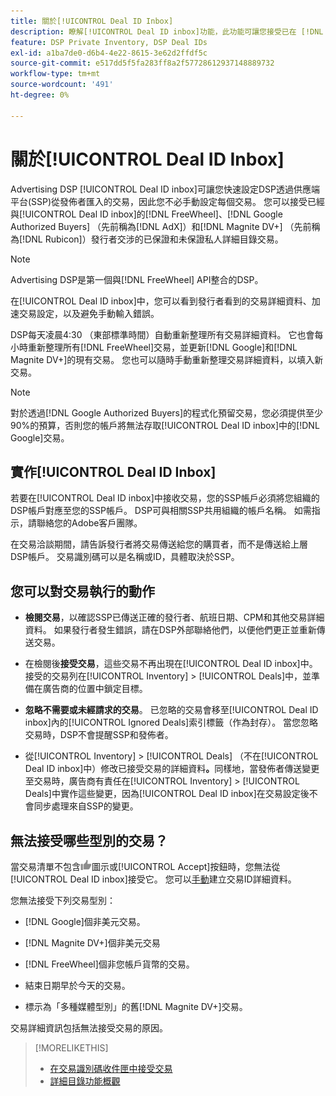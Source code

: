 ```yaml
---
title: 關於[!UICONTROL Deal ID Inbox]
description: 瞭解[!UICONTROL Deal ID inbox]功能，此功能可讓您接受已在 [!DNL FreeWheel], [!DNL Google Authorized Buyers]  (先前稱為 [!DNL AdX]), and [!DNL Magnite DV+]  （先前稱為 [!DNL Rubicon]）上與發佈者協商的私人交易。
feature: DSP Private Inventory, DSP Deal IDs
exl-id: a1ba7de0-d6b4-4e22-8615-3e62d2ffdf5c
source-git-commit: e517dd5f5fa283ff8a2f57728612937148889732
workflow-type: tm+mt
source-wordcount: '491'
ht-degree: 0%

---
```


# 關於[!UICONTROL Deal ID Inbox]

Advertising DSP [!UICONTROL Deal ID inbox]可讓您快速設定DSP透過供應端平台(SSP)從發佈者匯入的交易，因此您不必手動設定每個交易。 您可以接受已經與[!UICONTROL Deal ID inbox]的[!DNL FreeWheel]、[!DNL Google Authorized Buyers] （先前稱為[!DNL AdX]）和[!DNL Magnite DV+] （先前稱為[!DNL Rubicon]）發行者交涉的已保證和未保證私人詳細目錄交易。

>[!NOTE]
>
>Advertising DSP是第一個與[!DNL FreeWheel] API整合的DSP。

在[!UICONTROL Deal ID inbox]中，您可以看到發行者看到的交易詳細資料、加速交易設定，以及避免手動輸入錯誤。

<!-- 
Accepting a deal automatically pre-populates a new Deal ID record with details from the publisher, and you need to enter only the publisher [always? or just in some cases?], the media type, who can access the deal, and any attribute labels to apply to the deal so it's easy to find. [Are labels a dimension you can report on?]

For each available deal, you can review the deal details sent directly from the publisher. Some deals are grouped as proposals (packages), and you can see the individual deal details by reviewing the deal.

You can accept any available deal or move an incorrect deal to the Ignored Deals tab. You can also un-ignore deals, which moves them back to the New Deals tab so you can potentially accept them.

For each deal, you can select one publisher and one media type (Desktop Video, Mobile Video, Connected TV, Display, or Audio), and you can share the deal with specific advertisers and with all advertisers for a specific account.
 -->

DSP每天凌晨4:30 （東部標準時間）自動重新整理所有交易詳細資料。 它也會每小時重新整理所有[!DNL FreeWheel]交易，並更新[!DNL Google]和[!DNL Magnite DV+]的現有交易。 您也可以隨時手動重新整理交易詳細資料，以填入新交易。

<!-- MC: I'm not sure where I got the following. Is this currently true? -->
>[!NOTE]
>
>對於透過[!DNL Google Authorized Buyers]的程式化預留交易，您必須提供至少90%的預算，否則您的帳戶將無法存取[!UICONTROL Deal ID inbox]中的[!DNL Google]交易。

## 實作[!UICONTROL Deal ID Inbox]

若要在[!UICONTROL Deal ID inbox]中接收交易，您的SSP帳戶必須將您組織的DSP帳戶對應至您的SSP帳戶。 DSP可與相關SSP共用組織的帳戶名稱。 如需指示，請聯絡您的Adobe客戶團隊。

在交易洽談期間，請告訴發行者將交易傳送給您的購買者，而不是傳送給上層DSP帳戶。 交易識別碼可以是名稱或ID，具體取決於SSP。

## 您可以對交易執行的動作

* **檢閱交易**，以確認SSP已傳送正確的發行者、航班日期、CPM和其他交易詳細資料。 如果發行者發生錯誤，請在DSP外部聯絡他們，以便他們更正並重新傳送交易。

* 在檢閱後&#x200B;**接受交易**，這些交易不再出現在[!UICONTROL Deal ID inbox]中。 接受的交易列在[!UICONTROL Inventory] > [!UICONTROL Deals]中，並準備在廣告商的位置中鎖定目標。

* **忽略不需要或未經請求的交易**。 已忽略的交易會移至[!UICONTROL Deal ID inbox]內的[!UICONTROL Ignored Deals]索引標籤（作為封存）。 當您忽略交易時，DSP不會提醒SSP和發佈者。

* 從[!UICONTROL Inventory] > [!UICONTROL Deals] （不在[!UICONTROL Deal ID inbox]中）修改已接受交易的詳細資料&#x200B;**。**&#x200B;同樣地，當發佈者傳送變更至交易時，廣告商有責任在[!UICONTROL Inventory] > [!UICONTROL Deals]中實作這些變更，因為[!UICONTROL Deal ID inbox]在交易設定後不會同步處理來自SSP的變更。

## 無法接受哪些型別的交易？

當交易清單不包含![接受](/help/dsp/assets/accept.png)圖示或[!UICONTROL Accept]按鈕時，您無法從[!UICONTROL Deal ID inbox]接受它。 您可以[手動](/help/dsp/inventory/deal-id-create.md)建立交易ID詳細資料。

您無法接受下列交易型別：

* [!DNL Google]個非美元交易。

* [!DNL Magnite DV+]個非美元交易

* [!DNL FreeWheel]個非您帳戶貨幣的交易。

* 結束日期早於今天的交易。

* 標示為「多種媒體型別」的舊[!DNL Magnite DV+]交易。

交易詳細資訊包括無法接受交易的原因。

>[!MORELIKETHIS]
>
>* [在交易識別碼收件匣中接受交易](deal-id-inbox-accept.md)
>* [詳細目錄功能概觀](inventory-overview.md)
